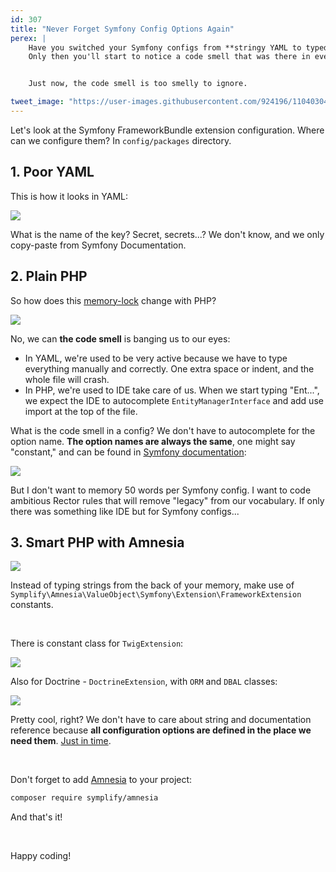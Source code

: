 ```yaml
---
id: 307
title: "Never Forget Symfony Config Options Again"
perex: |
    Have you switched your Symfony configs from **stringy YAML to typed PHP**? If not, [do it now](/blog/2020/07/27/how-to-switch-from-yaml-xml-configs-to-php-today-with-migrify/). Here is [at least 10 reasons why](/blog/2020/07/16/10-cool-features-you-get-after-switching-from-yaml-to-php-configs/).
    Only then you'll start to notice a code smell that was there in every YAML configs.


    Just now, the code smell is too smelly to ignore.

tweet_image: "https://user-images.githubusercontent.com/924196/110403041-b8d1f680-807c-11eb-9767-ddf6a8631594.png"
---
```


Let's look at the Symfony FrameworkBundle extension configuration. Where can we configure them? In `config/packages` directory.

## 1. Poor YAML

This is how it looks in YAML:

<img src="https://user-images.githubusercontent.com/924196/110402064-ff265600-807a-11eb-98ab-d0b35dff0108.gif" class="img-thumbnail">

What is the name of the key? Secret, secrets...? We don't know, and we only copy-paste from Symfony Documentation.

## 2. Plain PHP

So how does this [memory-lock](/blog/2018/08/27/why-and-how-to-avoid-the-memory-lock/) change with PHP?

<img src="https://user-images.githubusercontent.com/924196/110402071-02214680-807b-11eb-894b-48830713fecf.gif" class="img-thumbnail">

No, we can **the code smell** is banging us to our eyes:

- In YAML, we're used to be very active because we have to type everything manually and correctly. One extra space or indent, and the whole file will crash.
- In PHP, we're used to IDE take care of us. When we start typing "Ent...", we expect the IDE to autocomplete `EntityManagerInterface` and add use import at the top of the file.

What is the code smell in a config? We don't have to autocomplete for the option name. **The option names are always the same**, one might say "constant," and can be found in [Symfony documentation](https://symfony.com/doc/current/reference/configuration/framework.html):

<img src="https://user-images.githubusercontent.com/924196/110402547-e0748f00-807b-11eb-9d4b-a7638a5cad52.png" class="img-thumbnail">

But I don't want to memory 50 words per Symfony config. I want to code ambitious Rector rules that will remove "legacy" from our vocabulary. If only there was something like IDE but for Symfony configs...

## 3. Smart PHP with Amnesia

<img src="https://user-images.githubusercontent.com/924196/110402065-00578300-807b-11eb-8811-7c87e2d134d6.gif" class="img-thumbnail">

Instead of typing strings from the back of your memory, make use of `Symplify\Amnesia\ValueObject\Symfony\Extension\FrameworkExtension` constants.

<br>

There is constant class for `TwigExtension`:

<img src="https://user-images.githubusercontent.com/924196/110403043-b96a8d00-807c-11eb-897d-52241af2f939.png" class="img-thumbnail">

<br>

Also for Doctrine - `DoctrineExtension`, with `ORM` and `DBAL` classes:

<img src="https://user-images.githubusercontent.com/924196/110403041-b8d1f680-807c-11eb-9767-ddf6a8631594.png" class="img-thumbnail">

Pretty cool, right? We don't have to care about string and documentation reference because **all configuration options are defined in the place we need them**. [Just in time](https://blog.codinghorror.com/the-just-in-time-theory/).

<br>

Don't forget to add [Amnesia](https://github.com/symplify/amnesia) to your project:

```bash
composer require symplify/amnesia
```

And that's it!

<br>

Happy coding!
